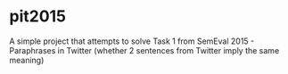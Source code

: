 # pit2015
A simple project that attempts to solve Task 1 from SemEval 2015 - Paraphrases in Twitter (whether 2 sentences from Twitter imply the same meaning)
